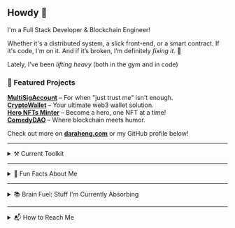 ## Howdy 👋

I'm a Full Stack Developer & Blockchain Engineer!

Whether it's a distributed system, a slick front-end, or a smart contract. If it's code, I'm on it. And if it’s broken, I’m definitely *fixing it*. 🔧

Lately, I’ve been *lifting heavy* (both in the gym and in code)

### 🚀 Featured Projects

[**MultiSigAccount**](https://github.com/darah3ng/multi-sig-account) – For when "just trust me" isn't enough.  
[**CryptoWallet**](https://github.com/darah3ng/CryptoWallet) – Your ultimate web3 wallet solution.  
[**Hero NFTs Minter**](https://github.com/darah3ng/Hero-NFTs-Minter) – Become a hero, one NFT at a time!  
[**ComedyDAO**](https://github.com/darah3ng/ComedyDAO) – Where blockchain meets humor.

Check out more on [**daraheng.com**](https://daraheng.com) or my GitHub profile below!

___

<details>
  <summary>⚒️ Current Toolkit</summary>
<br/>
  
- **Frontend**: Next.js, TypeScript
- **Backend**: Node.js, NestJS, Go
- **Blockchain**: Solidity, Hardhat, Foundry
- **Tools**: Docker, Artillery, Grafana
</details>

___

<details>
  <summary>🌟 Fun Facts About Me</summary>
<br/>

- 🍏 **Gut Health Guru (in Training)**: Navigating the wild world of probiotics, and fiber supplements. Because a happy gut means a happy... well, everything.
- 🏋️ **Gym Buff**: ABCG = Aways Be Chasing Gains.
- 🛠️ **Problem Solver**: More like problem solver under pressure.
- 📈 **Amateur Stock Strategist**: Trying to make my money work as hard as my code does.
</details>

___

<details>
  <summary>📚 Brain Fuel: Stuff I'm Currently Absorbing</summary>
<br />
  
At the moment, I'm all about:
- **Distributed Systems** – diving into **system design**.
- **Blockchain Security** – brushing up on the essentials in blockchain tech, because security = 💸.
- **Career Growth** – Tackling career growth with daily practices on **mindfulness, resilience**, and handling **ego** and **insecurities**. Yep, I'm in it for the long game.
</details>

___

<details>
  <summary>📬 How to Reach Me</summary>
<br />

If you're looking to talk **tech, travel, or just want to say hi**:
- **LinkedIn**: [Dara Heng](https://www.linkedin.com/in/daraheng) 🔗
</details>
